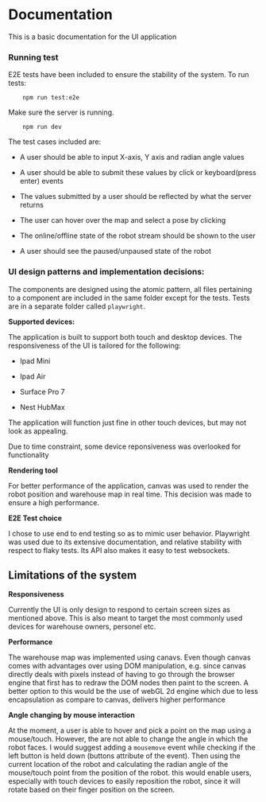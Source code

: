 # Documentation

This is a basic documentation for the UI application

### Running test
E2E tests have been included to ensure the stability of the system. To run tests:

```
    npm run test:e2e

```

Make sure the server is running.

```
    npm run dev

```

The test cases included are:

- A user should be able to input X-axis, Y axis and radian angle values

- A user should be able to submit these values by click or keyboard(press enter) events

- The values submitted by a user should be reflected by what the server returns

- The user can hover over the map and select a pose by clicking

- The online/offline state of the robot stream should be shown to the user

- A user should see the paused/unpaused state of the robot

### UI design patterns and implementation decisions:

The components are designed using the atomic pattern, all files pertaining to a component are included in the same folder except for the tests. 
Tests are in a separate folder called `playwright`.

**Supported devices:**

The application is built to support both touch and desktop devices. The responsiveness of the UI is tailored for the following:

- Ipad Mini

- Ipad Air

- Surface Pro 7

- Nest HubMax

The application will function just fine in other touch devices, but may not look as appealing. 

Due to time constraint, some device reponsiveness was overlooked for functionality

**Rendering tool**

For better performance of the application, canvas was used to render the robot position and warehouse map in real time. This decision was made to ensure a high performance.

**E2E Test choice**

I chose to use end to end testing so as to mimic user behavior. Playwright was used due to its extensive documentation, and relative stability with respect to flaky tests.
Its API also makes it easy to test websockets.


## Limitations of the system

 **Responsiveness**

Currently the UI is only design to respond to certain screen sizes as mentioned above. This is also meant to target the most commonly used devices for warehouse owners, personel etc.

**Performance**

The warehouse map was implemented using canavs. Even though canvas comes with advantages over using DOM manipulation, e.g. since canvas directly deals with pixels instead of having to go through the browser engine that first has to redraw the DOM nodes then paint to the screen. 
A better option to this would be the use of webGL 2d engine which due to less encapsulation as compare to canvas, delivers higher performance

**Angle changing by mouse interaction**

At the moment, a user is able to hover and pick a point on the map using a mouse/touch. However, the are not able to change the angle in which the robot faces. I would suggest adding a `mousemove` event while checking if the left button is held down (buttons attribute of the event). Then using the current location of the robot and calculating the radian angle of the mouse/touch point from the position of the robot. this would enable users, especially with touch devices to easily reposition the robot, since it will rotate based on their finger position on the screen.


